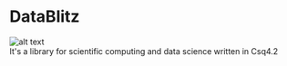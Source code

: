 # DataBlitz
![alt text](https://github.com/CsqLang/DataBlitz/blob/main/Untitled%20design.png)
<br>
It's a library for scientific computing and data science written in Csq4.2

